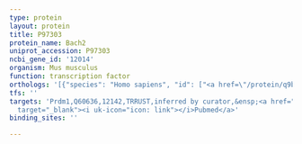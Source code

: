 ```yaml
---
type: protein
layout: protein
title: P97303
protein_name: Bach2
uniprot_accession: P97303
ncbi_gene_id: '12014'
organism: Mus musculus
function: transcription factor
orthologs: '[{"species": "Homo sapiens", "id": ["<a href=\"/protein/q9byv9\">Q9BYV9</a>"]}, {"species": "Rattus norvegicus", "id": ["D3ZW33"]}]'
tfs: ''
targets: 'Prdm1,Q60636,12142,TRRUST,inferred by curator,&ensp;<a href="https://www.ncbi.nlm.nih.gov/pubmed/?term=17046816%5Buid%5D+OR+21296099%5Buid%5D+OR+29087512%5Buid%5D"
  target="_blank"><i uk-icon="icon: link"></i>Pubmed</a>'
binding_sites: ''

---
```

